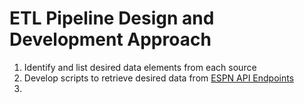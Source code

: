 # ETL Pipeline Design and Development Approach

1. Identify and list desired data elements from each source
2. Develop scripts to retrieve desired data from [ESPN API Endpoints](https://gist.github.com/akeaswaran/b48b02f1c94f873c6655e7129910fc3b)
3. 